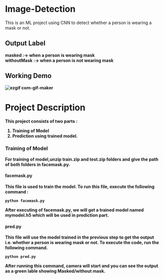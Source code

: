 # Image-Detection
This is an ML project using CNN to detect whether a person is wearing  a mask or not.

## Output Label
<b>masked :-> <b>
  when a person is wearing mask
 <br>
<b>withoutMask :-> <b>
  when a person is not wearing mask

## Working Demo 
  
![ezgif com-gif-maker](https://user-images.githubusercontent.com/94070137/150806810-623b2ab3-2d56-49db-8744-c9c1971b862c.gif)

# Project Description
This project consists of two parts : 

  1. Training of Model
  2. Prediction using trained model.

### Training of Model 

For training of model,unzip train.zip and test.zip folders and give the path of both folders in facemask.py.

#### facemask.py
This file is used to train the model. To run this file, execute the following command :

```
python facemask.py
```

After executing of facemask.py, we will get a trained model named mymodel.h5 which will be used in prediction part.

#### pred.py

This file will use the model trained in the previous step to get the output i.e. whether a person is wearing mask or not. To execute the code, run the following command.

```
python pred.py
```

After running this command, camera will start and you can see the output as a green lable showing Masked/without mask.

